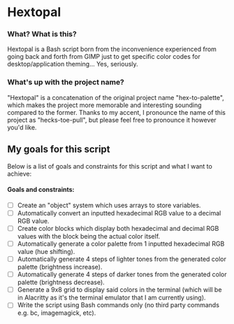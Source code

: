 # Hextopal

### What? What is this?
Hextopal is a Bash script born from the inconvenience experienced from going back and forth from GIMP just to get specific color codes for desktop/application theming... Yes, seriously.

### What's up with the project name?
"Hextopal" is a concatenation of the original project name "hex-to-palette", which makes the project more memorable and interesting sounding compared to the former. Thanks to my accent, I pronounce the name of this project as "hecks-toe-pull", but please feel free to pronounce it however you'd like.

## My goals for this script
Below is a list of goals and constraints for this script and what I want to achieve:
#### Goals and constraints:
- [ ] Create an "object" system which uses arrays to store variables.
- [ ] Automatically convert an inputted hexadecimal RGB value to a decimal RGB value.
- [ ] Create color blocks which display both hexadecimal and decimal RGB values with the block being the actual color itself.
- [ ] Automatically generate a color palette from 1 inputted hexadecimal RGB value (hue shifting).
- [ ] Automatically generate 4 steps of lighter tones from the generated color palette (brightness increase).
- [ ] Automatically generate 4 steps of darker tones from the generated color palette (brightness decrease).
- [ ] Generate a 9x8 grid to display said colors in the terminal (which will be in Alacritty as it's the terminal emulator that I am currently using).
- [ ] Write the script using Bash commands only (no third party commands e.g. bc, imagemagick, etc).
